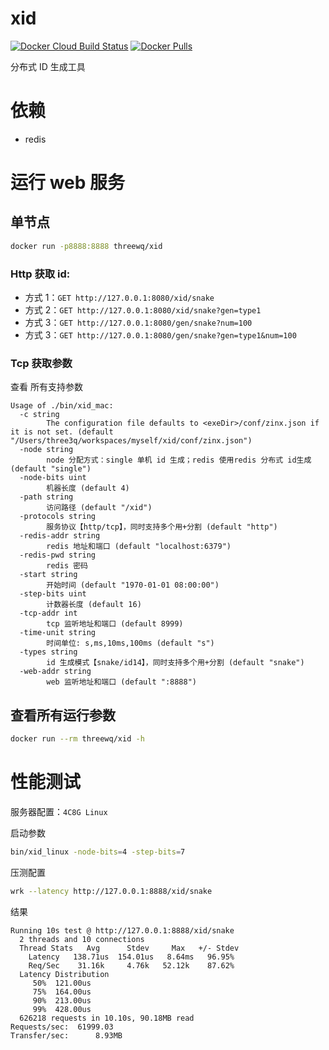 # xid 
[![Docker Cloud Build Status](https://img.shields.io/docker/cloud/build/threewq/xid)](https://cloud.docker.com/repository/docker/threewq/xid/builds)
[![Docker Pulls](https://img.shields.io/docker/pulls/threewq/xid)](https://cloud.docker.com/repository/docker/threewq/xid/tags)

分布式 ID 生成工具

# 依赖

* redis

# 运行 web 服务

## 单节点 

```bash
docker run -p8888:8888 threewq/xid
```

### Http 获取 id: 
* 方式 1：`GET http://127.0.0.1:8080/xid/snake`
* 方式 2：`GET http://127.0.0.1:8080/xid/snake?gen=type1`
* 方式 3：`GET http://127.0.0.1:8080/gen/snake?num=100`
* 方式 3：`GET http://127.0.0.1:8080/gen/snake?gen=type1&num=100`

### Tcp 获取参数


查看 所有支持参数

```text
Usage of ./bin/xid_mac:
  -c string
        The configuration file defaults to <exeDir>/conf/zinx.json if it is not set. (default "/Users/three3q/workspaces/myself/xid/conf/zinx.json")
  -node string
        node 分配方式：single 单机 id 生成；redis 使用redis 分布式 id生成 (default "single")
  -node-bits uint
        机器长度 (default 4)
  -path string
        访问路径 (default "/xid")
  -protocols string
        服务协议【http/tcp】，同时支持多个用+分割 (default "http")
  -redis-addr string
        redis 地址和端口 (default "localhost:6379")
  -redis-pwd string
        redis 密码
  -start string
        开始时间 (default "1970-01-01 08:00:00")
  -step-bits uint
        计数器长度 (default 16)
  -tcp-addr int
        tcp 监听地址和端口 (default 8999)
  -time-unit string
        时间单位: s,ms,10ms,100ms (default "s")
  -types string
        id 生成模式【snake/id14】，同时支持多个用+分割 (default "snake")
  -web-addr string
        web 监听地址和端口 (default ":8888")
```

## 查看所有运行参数

```bash
docker run --rm threewq/xid -h
```

# 性能测试

服务器配置：`4C8G Linux`

启动参数
```sh
bin/xid_linux -node-bits=4 -step-bits=7
```

压测配置
```sh
wrk --latency http://127.0.0.1:8888/xid/snake 
```

结果
```text
Running 10s test @ http://127.0.0.1:8888/xid/snake
  2 threads and 10 connections
  Thread Stats   Avg      Stdev     Max   +/- Stdev
    Latency   138.71us  154.01us   8.64ms   96.95%
    Req/Sec    31.16k     4.76k   52.12k    87.62%
  Latency Distribution
     50%  121.00us
     75%  164.00us
     90%  213.00us
     99%  428.00us
  626218 requests in 10.10s, 90.18MB read
Requests/sec:  61999.03
Transfer/sec:      8.93MB
```